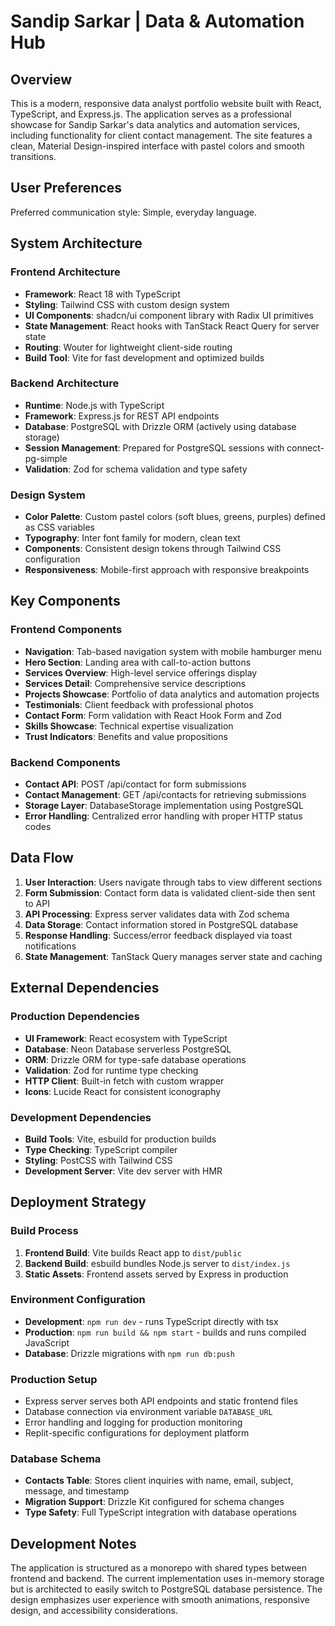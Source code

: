 # Sandip Sarkar | Data & Automation Hub

## Overview

This is a modern, responsive data analyst portfolio website built with React, TypeScript, and Express.js. The application serves as a professional showcase for Sandip Sarkar's data analytics and automation services, including functionality for client contact management. The site features a clean, Material Design-inspired interface with pastel colors and smooth transitions.

## User Preferences

Preferred communication style: Simple, everyday language.

## System Architecture

### Frontend Architecture
- **Framework**: React 18 with TypeScript
- **Styling**: Tailwind CSS with custom design system
- **UI Components**: shadcn/ui component library with Radix UI primitives
- **State Management**: React hooks with TanStack React Query for server state
- **Routing**: Wouter for lightweight client-side routing
- **Build Tool**: Vite for fast development and optimized builds

### Backend Architecture
- **Runtime**: Node.js with TypeScript
- **Framework**: Express.js for REST API endpoints
- **Database**: PostgreSQL with Drizzle ORM (actively using database storage)
- **Session Management**: Prepared for PostgreSQL sessions with connect-pg-simple
- **Validation**: Zod for schema validation and type safety

### Design System
- **Color Palette**: Custom pastel colors (soft blues, greens, purples) defined as CSS variables
- **Typography**: Inter font family for modern, clean text
- **Components**: Consistent design tokens through Tailwind CSS configuration
- **Responsiveness**: Mobile-first approach with responsive breakpoints

## Key Components

### Frontend Components
- **Navigation**: Tab-based navigation system with mobile hamburger menu
- **Hero Section**: Landing area with call-to-action buttons
- **Services Overview**: High-level service offerings display
- **Services Detail**: Comprehensive service descriptions
- **Projects Showcase**: Portfolio of data analytics and automation projects
- **Testimonials**: Client feedback with professional photos
- **Contact Form**: Form validation with React Hook Form and Zod
- **Skills Showcase**: Technical expertise visualization
- **Trust Indicators**: Benefits and value propositions

### Backend Components
- **Contact API**: POST /api/contact for form submissions
- **Contact Management**: GET /api/contacts for retrieving submissions
- **Storage Layer**: DatabaseStorage implementation using PostgreSQL
- **Error Handling**: Centralized error handling with proper HTTP status codes

## Data Flow

1. **User Interaction**: Users navigate through tabs to view different sections
2. **Form Submission**: Contact form data is validated client-side then sent to API
3. **API Processing**: Express server validates data with Zod schema
4. **Data Storage**: Contact information stored in PostgreSQL database
5. **Response Handling**: Success/error feedback displayed via toast notifications
6. **State Management**: TanStack Query manages server state and caching

## External Dependencies

### Production Dependencies
- **UI Framework**: React ecosystem with TypeScript
- **Database**: Neon Database serverless PostgreSQL
- **ORM**: Drizzle ORM for type-safe database operations
- **Validation**: Zod for runtime type checking
- **HTTP Client**: Built-in fetch with custom wrapper
- **Icons**: Lucide React for consistent iconography

### Development Dependencies
- **Build Tools**: Vite, esbuild for production builds
- **Type Checking**: TypeScript compiler
- **Styling**: PostCSS with Tailwind CSS
- **Development Server**: Vite dev server with HMR

## Deployment Strategy

### Build Process
1. **Frontend Build**: Vite builds React app to `dist/public`
2. **Backend Build**: esbuild bundles Node.js server to `dist/index.js`
3. **Static Assets**: Frontend assets served by Express in production

### Environment Configuration
- **Development**: `npm run dev` - runs TypeScript directly with tsx
- **Production**: `npm run build && npm start` - builds and runs compiled JavaScript
- **Database**: Drizzle migrations with `npm run db:push`

### Production Setup
- Express server serves both API endpoints and static frontend files
- Database connection via environment variable `DATABASE_URL`
- Error handling and logging for production monitoring
- Replit-specific configurations for deployment platform

### Database Schema
- **Contacts Table**: Stores client inquiries with name, email, subject, message, and timestamp
- **Migration Support**: Drizzle Kit configured for schema changes
- **Type Safety**: Full TypeScript integration with database operations

## Development Notes

The application is structured as a monorepo with shared types between frontend and backend. The current implementation uses in-memory storage but is architected to easily switch to PostgreSQL database persistence. The design emphasizes user experience with smooth animations, responsive design, and accessibility considerations.